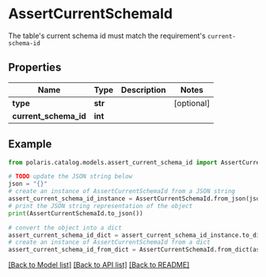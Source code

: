 <!--

 Licensed to the Apache Software Foundation (ASF) under one
 or more contributor license agreements.  See the NOTICE file
 distributed with this work for additional information
 regarding copyright ownership.  The ASF licenses this file
 to you under the Apache License, Version 2.0 (the
 "License"); you may not use this file except in compliance
 with the License.  You may obtain a copy of the License at

   http://www.apache.org/licenses/LICENSE-2.0

 Unless required by applicable law or agreed to in writing,
 software distributed under the License is distributed on an
 "AS IS" BASIS, WITHOUT WARRANTIES OR CONDITIONS OF ANY
 KIND, either express or implied.  See the License for the
 specific language governing permissions and limitations
 under the License.

-->
# AssertCurrentSchemaId

The table's current schema id must match the requirement's `current-schema-id`

## Properties

Name | Type | Description | Notes
------------ | ------------- | ------------- | -------------
**type** | **str** |  | [optional] 
**current_schema_id** | **int** |  | 

## Example

```python
from polaris.catalog.models.assert_current_schema_id import AssertCurrentSchemaId

# TODO update the JSON string below
json = "{}"
# create an instance of AssertCurrentSchemaId from a JSON string
assert_current_schema_id_instance = AssertCurrentSchemaId.from_json(json)
# print the JSON string representation of the object
print(AssertCurrentSchemaId.to_json())

# convert the object into a dict
assert_current_schema_id_dict = assert_current_schema_id_instance.to_dict()
# create an instance of AssertCurrentSchemaId from a dict
assert_current_schema_id_from_dict = AssertCurrentSchemaId.from_dict(assert_current_schema_id_dict)
```
[[Back to Model list]](../README.md#documentation-for-models) [[Back to API list]](../README.md#documentation-for-api-endpoints) [[Back to README]](../README.md)


